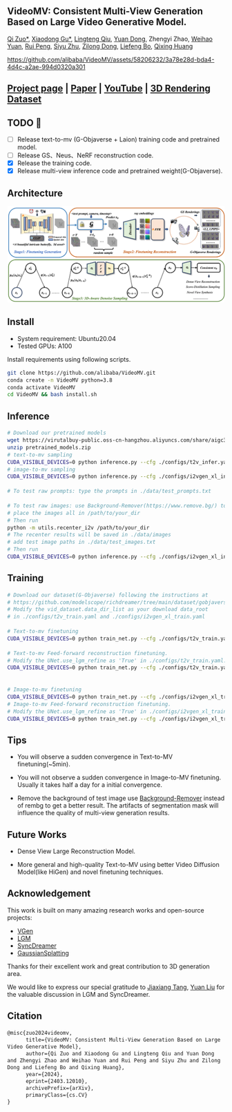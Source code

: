 ## VideoMV: Consistent Multi-View Generation Based on Large Video Generative Model.

[Qi Zuo\*](https://scholar.google.com/citations?view_op=list_works&hl=en&user=UDnHe2IAAAAJ),
[Xiaodong Gu\*](https://scholar.google.com.hk/citations?user=aJPO514AAAAJ&hl=zh-CN&oi=ao),
[Lingteng Qiu](https://lingtengqiu.github.io/),
[Yuan Dong](https://mutianxu.github.io/),
Zhengyi Zhao,
[Weihao Yuan](https://weihao-yuan.com/),
[Rui Peng](https://prstrive.github.io/),
[Siyu Zhu](https://sites.google.com/site/zhusiyucs/home/),
[Zilong Dong](https://scholar.google.com/citations?user=GHOQKCwAAAAJ&hl=zh-CN&oi=ao),
[Liefeng Bo](https://research.cs.washington.edu/istc/lfb/),
[Qixing Huang](https://www.cs.utexas.edu/~huangqx/)

https://github.com/alibaba/VideoMV/assets/58206232/3a78e28d-bda4-4d4c-a2ae-994d0320a301

## [Project page](https://aigc3d.github.io/VideoMV) | [Paper](https://arxiv.org/abs/2311.16918) | [YouTube](https://www.youtube.com/watch?v=zxjX5p0p0Ks) | [3D Rendering Dataset](https://aigc3d.github.io/gobjaverse)

## TODO  :triangular_flag_on_post:
- [ ]  Release text-to-mv (G-Objaverse + Laion) training code and pretrained model.
- [ ]  Release GS、Neus、NeRF reconstruction code.
- [x]  Release the training code.
- [x]  Release multi-view inference code and pretrained weight(G-Objaverse).

## Architecture

![architecture](assets/f.png)

## Install

- System requirement: Ubuntu20.04
- Tested GPUs: A100

Install requirements using following scripts.

```bash
git clone https://github.com/alibaba/VideoMV.git
conda create -n VideoMV python=3.8
conda activate VideoMV
cd VideoMV && bash install.sh
```

## Inference

```bash
# Download our pretrained models
wget https://virutalbuy-public.oss-cn-hangzhou.aliyuncs.com/share/aigc3d/pretrained_models.zip
unzip pretrained_models.zip
# text-to-mv sampling
CUDA_VISIBLE_DEVICES=0 python inference.py --cfg ./configs/t2v_infer.yaml
# image-to-mv sampling
CUDA_VISIBLE_DEVICES=0 python inference.py --cfg ./configs/i2vgen_xl_infer.yaml

# To test raw prompts: type the prompts in ./data/test_prompts.txt

# To test raw images: use Background-Remover(https://www.remove.bg/) to get the foreground of images
# place the images all in /path/to/your_dir
# Then run
python -m utils.recenter_i2v /path/to/your_dir
# The recenter results will be saved in ./data/images
# add test image paths in ./data/test_images.txt
# Then run
CUDA_VISIBLE_DEVICES=0 python inference.py --cfg ./configs/i2vgen_xl_infer.yaml
```

## Training

```bash
# Download our dataset(G-Objaverse) following the instructions at 
# https://github.com/modelscope/richdreamer/tree/main/dataset/gobjaverse
# Modify the vid_dataset.data_dir_list as your download data_root 
# in ./configs/t2v_train.yaml and ./configs/i2vgen_xl_train.yaml

# Text-to-mv finetuning
CUDA_VISIBLE_DEVICES=0 python train_net.py --cfg ./configs/t2v_train.yaml

# Text-to-mv Feed-forward reconstruction finetuning.
# Modify the UNet.use_lgm_refine as 'True' in ./configs/t2v_train.yaml. Then
CUDA_VISIBLE_DEVICES=0 python train_net.py --cfg ./configs/t2v_train.yaml


# Image-to-mv finetuning
CUDA_VISIBLE_DEVICES=0 python train_net.py --cfg ./configs/i2vgen_xl_train.yaml
# Image-to-mv Feed-forward reconstruction finetuning.
# Modify the UNet.use_lgm_refine as 'True' in ./configs/i2vgen_xl_train.yaml. Then
CUDA_VISIBLE_DEVICES=0 python train_net.py --cfg ./configs/i2vgen_xl_train.yaml
```

## Tips

- You will observe a sudden convergence in Text-to-MV finetuning(~5min).

- You will not observe a sudden convergence in Image-to-MV finetuning. Usually it takes half a day for a initial convergence.

- Remove the background of test image use [Background-Remover](https://www.remove.bg/) instead of rembg to get a better result. The artifacts of segmentation mask will influence the quality of multi-view generation results.

## Future Works

- Dense View Large Reconstruction Model.

- More general and high-quality Text-to-MV using better Video Diffusion Model(like HiGen) and novel finetuning techniques.

## Acknowledgement

This work is built on many amazing research works and open-source projects:

- [VGen](https://github.com/ali-vilab/VGen)
- [LGM](https://github.com/3DTopia/LGM)
- [SyncDreamer](https://github.com/liuyuan-pal/SyncDreamer)
- [GaussianSplatting](https://github.com/graphdeco-inria/gaussian-splatting)

Thanks for their excellent work and great contribution to 3D generation area.

We would like to express our special gratitude to [Jiaxiang Tang](https://github.com/ashawkey), [Yuan Liu](https://github.com/liuyuan-pal) for the valuable discussion in LGM and SyncDreamer.


## Citation	

```
@misc{zuo2024videomv,
      title={VideoMV: Consistent Multi-View Generation Based on Large Video Generative Model}, 
      author={Qi Zuo and Xiaodong Gu and Lingteng Qiu and Yuan Dong and Zhengyi Zhao and Weihao Yuan and Rui Peng and Siyu Zhu and Zilong Dong and Liefeng Bo and Qixing Huang},
      year={2024},
      eprint={2403.12010},
      archivePrefix={arXiv},
      primaryClass={cs.CV}
}
```
